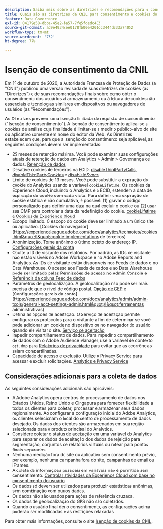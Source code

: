 ```yaml
---
description: Saiba mais sobre as diretrizes e recomendações para o consentimento dos usuários ao armazenamento ou à leitura de cookies não essenciais em dispositivos ou navegadores.
title: Quais são as diretrizes da CNIL para consentimento e cookies do usuário?
feature: Data Governance
exl-id: 04179e58-dbba-45e2-ba57-7fe5fdedc483
source-git-commit: ac9e4934cee0178fb00e4201cc3444d333a74052
workflow-type: tm+mt
source-wordcount: '732'
ht-degree: 77%

---
```


# Isenção de consentimento da CNIL

Em 1º de outubro de 2020, a Autoridade Francesa de Proteção de Dados (a &quot;CNIL&quot;) publicou uma versão revisada de suas diretrizes de cookies (as &quot;Diretrizes&quot;) e de suas recomendações finais sobre como obter o consentimento dos usuários ai armazenamento ou à leitura de cookies não essenciais e tecnologias similares em dispositivos ou navegadores de usuários (as &quot;Recomendações&quot;).

As Diretrizes preveem uma isenção limitada do requisito de consentimento (&quot;Isenção de consentimento&quot;). A Isenção de consentimento aplica-se a cookies de análise cuja finalidade é limitar-se a medir o público-alvo do site ou aplicativo somente em nome do editor da Web. As Diretrizes estabelecem que, para que a Isenção do consentimento seja aplicável, as seguintes condições devem ser implementadas:

* 25 meses de retenção máxima.  Você pode examinar suas configurações atuais de retenção de dados em Analytics > Admin > Governança de dados.  [Retenção de dados](https://experienceleague.adobe.com/docs/analytics/technotes/data-retention.html?lang=pt-BR)
* Desative cookies de terceiros na ECID. [disableThirdPartyCalls](https://experienceleague.adobe.com/docs/id-service/using/id-service-api/configurations/disablethirdpartycalls.html#id-service-api), [disableThirdPartyCookies](https://experienceleague.adobe.com/docs/id-service/using/id-service-api/configurations/disable-cookies.html#id-service-api) e [disableIdSyncs](https://experienceleague.adobe.com/docs/id-service/using/id-service-api/configurations/disableidsync.html#id-service-api)
* Limite de cookies de 13 meses.  Você pode substituir a expiração do cookie do Analytics usando a variável `cookieLifetime`.  Os cookies da Experience Cloud, incluindo o Analytics e a ECID, estendem a data de expiração do cookie com cada visita.  Para definir uma expiração de cookie estática e não cumulativa, é possível: (1) gravar o código personalizado para definir uma data na qual excluir o cookie ou (2) usar sua CMP para controlar a data da redefinição do cookie.   [cookieLifetime](https://experienceleague.adobe.com/docs/analytics/implementation/vars/config-vars/cookielifetime.html?lang=pt-BR) e [Cookies da Experience Cloud](https://experienceleague.adobe.com/docs/core-services/interface/ec-cookies/cookies-privacy.html#ec-cookies)
* Escopo limitado. O escopo do cookie deve ser limitado a um único site ou aplicativo. [Cookies do navegador](https://experienceleague.adobe.com/docs/analytics/technotes/cookies.html&quot;\l&quot;cookie-implementations de terceiros)
* Anonimização. Torne anônimo o último octeto do endereço IP. [Configurações gerais da conta](https://experienceleague.adobe.com/docs/analytics/admin/admin-tools/general-acct-settings-admin.html?lang=pt-BR)
* Oculte a ID de visitante dos relatórios.  Por padrão, as IDs de visitante não estão visíveis no Adobe Workspace e no Adobe Reports and Analytics.  As IDs de visitante estão disponíveis nos Feeds de dados e no Data Warehouse.  O acesso aos Feeds de dados e ao Data Warehouse pode ser limitado pelas [Permissões de acesso no Admin Console](https://experienceleague.adobe.com/docs/core-services/interface/manage-users-and-products/admin-getting-started.html&quot;\l&quot;task_040673FE3E429B9531FBCB8B6A4391) e [Referência da coluna Feed de dados](https://experienceleague.adobe.com/docs/analytics/export/analytics-data-feed/data-feed-contents/datafeeds-reference.html#columns%2C-descriptions%2C-and-data-types)
* Parâmetros de geolocalização. A geolocalização não pode ser mais precisa do que o nível de código postal. [Opção de CEP](https://experienceleague.adobe.com/docs/analytics/implementation/vars/page-vars/zip.html&quot;\l&quot;zip-in-adobe-experience-platform-launch) e [Configurações gerais da conta](https://experienceleague.adobe.com/docs/analytics/admin/admin-tools/general-acct-settings-admin.html&quot;\l&quot;ferramentas administrativas)
* Defina as opções de aceitação.  O Serviço de aceitação permite configurar os protocolos para o visitante a fim de determinar se você pode adicionar um cookie no dispositivo ou no navegador do usuário quando ele visitar o site. [Serviço de aceitação](https://experienceleague.adobe.com/docs/id-service/using/implementation/opt-in-service/optin-overview.html?lang=pt-BR)
* Impedir compartilhamento de dados.  Para impedir o compartilhamento de dados com o Adobe Audience Manager, use a variável de contexto `opt.dmp` para [Relatórios de privacidade](https://experienceleague.adobe.com/docs/analytics/admin/data-governance/consent-variables.html&quot;\l&quot;variables) para evitar que as ocorrências sejam compartilhadas.
* Capacidade de acesso e exclusão. Utilize o Privacy Service para acessar e excluir solicitações. [Analytics e Privacy Service](https://experienceleague.adobe.com/docs/analytics/admin/data-governance/an-gdpr-overview.html)

## Considerações adicionais para a coleta de dados

As seguintes considerações adicionais são aplicáveis:

* A Adobe Analytics opera centros de processamento de dados nos Estados Unidos, Reino Unido e Cingapura para fornecer flexibilidade a todos os clientes para coletar, processar e armazenar seus dados regionalmente. Ao configurar a configuração inicial do Adobe Analytics, os clientes selecionam o local do centro de processamento de dados desejado. Os dados dos clientes são armazenados em sua região selecionada para o produto principal do Analytics.
* Considere coletar o status de aceitação em uma variável do Analytics para separar os dados de aceitação dos dados de rejeição para segmentação, conjuntos de relatórios virtuais ou rotear para pontos finais separados.
* Nenhuma medição fora do site ou aplicativo sem consentimento prévio, por exemplo, nenhuma campanha fora do site, campanhas de email ou iFrames.
* A coleta de informações pessoais em variáveis não é permitida sem consentimento. [Controlar atividades da Experience Cloud com base no consentimento do usuário](https://experienceleague.adobe.com/docs/id-service/using/implementation/opt-in-service/use-opt-in-to-control-experience-cloud-activities-based-on-user-consent.html%22%20\l%20%22implementation#implementation)
* Os dados só devem ser utilizados para produzir estatísticas anônimas, sem combinação com outros dados.
* Os dados não são usados para ações de referência cruzada.
* Os dados de geolocalização do GPS não são coletados.
* Quando o usuário final der o consentimento, as configurações acima poderão ser modificadas e as restrições relaxadas.

Para obter mais informações, consulte o site [Isenção de cookies da CNIL](https://www.cnil.fr/en/sheet-ndeg16-use-analytics-your-websites-and-applications).
